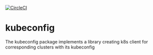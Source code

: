 [![CircleCI](https://circleci.com/gh/giantswarm/kubeconfig.svg?style=svg)](https://circleci.com/gh/giantswarm/kubeconfig)

# kubeconfig
The kubeconfig package implements a library creating k8s client for corresponding clusters with its kubeconfig
